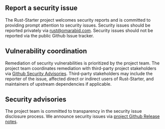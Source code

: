 ## Report a security issue

The Rust-Starter project welcomes security reports and is committed to providing prompt attention to security issues. Security issues should be reported privately via [rust@omarabid.com](mailto:rust@omarabid.com). Security issues should not be reported via the public Github Issue tracker.

## Vulnerability coordination

Remediation of security vulnerabilities is prioritized by the project team. The project team coordinates remediation with third-party project stakeholders via [Github Security Advisories](https://help.github.com/en/github/managing-security-vulnerabilities/about-github-security-advisories). Third-party stakeholders may include the reporter of the issue, affected direct or indirect users of Rust-Starter, and maintainers of upstream dependencies if applicable.

## Security advisories

The project team is committed to transparency in the security issue disclosure process. We announce security issues via [project Github Release notes](https://github.com/omarabid/rust-starter/releases).
